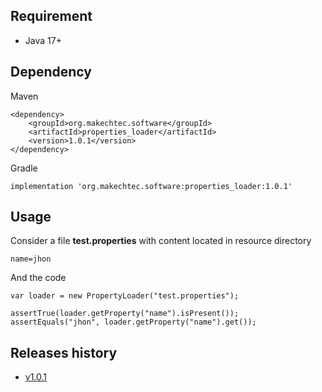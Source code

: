 ## Requirement ##

- Java 17+

## Dependency ##

Maven

    <dependency>
        <groupId>org.makechtec.software</groupId>
        <artifactId>properties_loader</artifactId>
        <version>1.0.1</version>
    </dependency>

Gradle

    implementation 'org.makechtec.software:properties_loader:1.0.1'

## Usage ##

Consider a file __test.properties__ with content located in resource directory

    name=jhon

And the code

    var loader = new PropertyLoader("test.properties");

    assertTrue(loader.getProperty("name").isPresent());
    assertEquals("jhon", loader.getProperty("name").get());


## Releases history ##

- [v1.0.1](/docs/v1.0.1.md)
